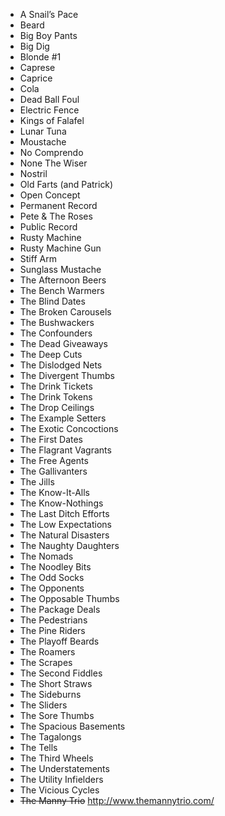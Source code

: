 * A Snail’s Pace																			
* Beard				
* Big Boy Pants
* Big Dig																			
* Blonde #1																			
* Caprese
* Caprice
* Cola																			
* Dead Ball Foul																			
* Electric Fence
* Kings of Falafel
* Lunar Tuna																			
* Moustache		
* No Comprendo
* None The Wiser																	
* Nostril	
* Old Farts (and Patrick)																		
* Open Concept																			
* Permanent Record																			
* Pete & The Roses																			
* Public Record																			
* Rusty Machine																			
* Rusty Machine Gun																			
* Stiff Arm																			
* Sunglass Mustache																			
* The Afternoon Beers																			
* The Bench Warmers																			
* The Blind Dates		
* The Broken Carousels																	
* The Bushwackers	
* The Confounders																		
* The Dead Giveaways																			
* The Deep Cuts	
* The Dislodged Nets
* The Divergent Thumbs																		
* The Drink Tickets																			
* The Drink Tokens
* The Drop Ceilings
* The Example Setters
* The Exotic Concoctions																			
* The First Dates																			
* The Flagrant Vagrants																			
* The Free Agents	
* The Gallivanters																		
* The Jills
* The Know-It-Alls
* The Know-Nothings
* The Last Ditch Efforts
* The Low Expectations
* The Natural Disasters
* The Naughty Daughters																			
* The Nomads	
* The Noodley Bits																		
* The Odd Socks			
* The Opponents																
* The Opposable Thumbs
* The Package Deals																			
* The Pedestrians																			
* The Pine Riders	
* The Playoff Beards																		
* The Roamers																			
* The Scrapes																			
* The Second Fiddles																			
* The Short Straws																			
* The Sideburns		
* The Sliders																	
* The Sore Thumbs
* The Spacious Basements
* The Tagalongs																			
* The Tells																			
* The Third Wheels																			
* The Understatements																			
* The Utility Infielders																			
* The Vicious Cycles																			
* ~~The Manny Trio~~ http://www.themannytrio.com/	
